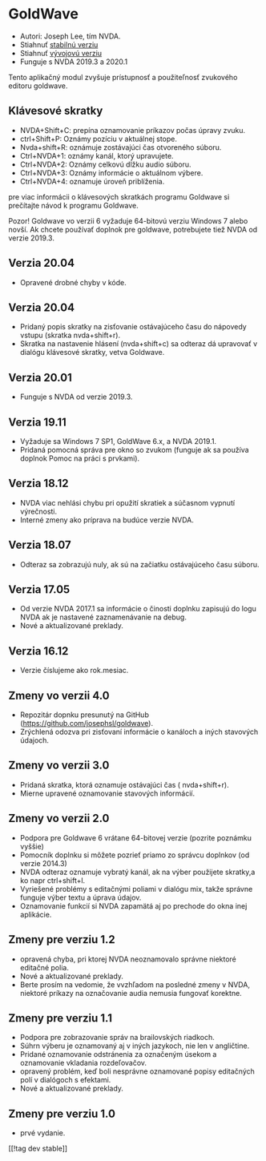 # GoldWave #

* Autori: Joseph Lee, tím NVDA.
* Stiahnuť [stabilnú verziu][1]
* Stiahnuť [vývojovú verziu][2]
* Funguje s NVDA 2019.3 a 2020.1

Tento aplikačný modul zvyšuje prístupnosť a použiteľnosť zvukového editoru
goldwave.

## Klávesové skratky ##

* NVDA+Shift+C: prepína oznamovanie príkazov počas úpravy zvuku.
* ctrl+Shift+P: Oznámy pozíciu v aktuálnej stope.
* Nvda+shift+R: oznámuje zostávajúci čas otvoreného súboru.
* Ctrl+NVDA+1: oznámy kanál, ktorý upravujete.
* Ctrl+NVDA+2: Oznámy celkovú dĺžku audio súboru.
* Ctrl+NVDA+3: Oznámy informácie o aktuálnom výbere.
* Ctrl+NVDA+4: oznamuje úroveň priblíženia.

pre viac informácii o klávesových skratkách programu Goldwave si prečítajte
návod k programu Goldwave.

Pozor! Goldwave vo verzii 6 vyžaduje 64-bitovú verziu Windows 7 alebo
novší. Ak chcete používať doplnok pre goldwave, potrebujete tiež NVDA od
verzie 2019.3.

## Verzia 20.04

* Opravené drobné chyby v kóde.

## Verzia 20.04

* Pridaný popis skratky na zisťovanie ostávajúceho času do nápovedy vstupu
  (skratka nvda+shift+r).
* Skratka na nastavenie hlásení (nvda+shift+c) sa odteraz dá upravovať v
  dialógu klávesové skratky, vetva Goldwave.

## Verzia 20.01

* Funguje s NVDA od verzie 2019.3.

## Verzia 19.11

* Vyžaduje sa Windows 7 SP1, GoldWave 6.x, a NVDA 2019.1.
* Pridaná pomocná správa pre okno so zvukom (funguje ak sa používa doplnok
  Pomoc na práci s prvkami).

## Verzia 18.12

* NVDA viac nehlási chybu pri opužití skratiek a súčasnom vypnutí
  výrečnosti.
* Interné zmeny ako príprava na budúce verzie NVDA.

## Verzia 18.07

* Odteraz sa zobrazujú nuly, ak sú na začiatku ostávajúceho času súboru.

## Verzia 17.05

* Od verzie NVDA 2017.1 sa informácie o činosti doplnku zapisujú do logu
  NVDA ak je nastavené zaznamenávanie na debug.
* Nové a aktualizované preklady.

## Verzia 16.12

* Verzie číslujeme ako rok.mesiac.

## Zmeny vo verzii 4.0

* Repozitár dopnku presunutý na GitHub
  (https://github.com/josephsl/goldwave).
* Zrýchlená odozva pri zisťovaní informácie o kanáloch a iných stavových
  údajoch.

## Zmeny vo verzii 3.0

* Pridaná skratka, ktorá oznamuje ostávajúci čas ( nvda+shift+r).
* Mierne upravené oznamovanie stavových informácií.

## Zmeny vo verzii 2.0

* Podpora pre Goldwave 6 vrátane 64-bitovej verzie (pozrite poznámku vyššie)
* Pomocník doplnku si môžete pozrieť priamo zo správcu doplnkov (od verzie
  2014.3)
* NVDA odteraz oznamuje vybratý kanál, ak na výber použijete skratky,a ko
  napr ctrl+shift+l.
* Vyriešené problémy s editačnými poliami v dialógu mix, takže správne
  funguje výber textu a úprava údajov.
* Oznamovanie funkcií si NVDA zapamätá aj po prechode do okna inej
  aplikácie.

## Zmeny pre verziu 1.2

* opravená chyba, pri ktorej NVDA neoznamovalo správne niektoré editačné
  polia.
* Nové a aktualizované preklady.
* Berte prosím na vedomie, že vvzhľadom na posledné zmeny v NVDA, niektoré
  príkazy na označovanie audia nemusia fungovať korektne.

## Zmeny pre verziu 1.1

* Podpora pre zobrazovanie správ na brailovských riadkoch.
* Súhrn výberu je oznamovaný aj v iných jazykoch, nie len v angličtine.
* Pridané oznamovanie odstránenia za označeným úsekom a oznamovanie
  vkladania rozdeľovačov.
* opravený problém, keď boli nesprávne oznamované popisy editačných polí v
  dialógoch s efektami.
* Nové a aktualizované preklady.

## Zmeny pre verziu 1.0

* prvé vydanie.

[[!tag dev stable]]

[1]: https://addons.nvda-project.org/files/get.php?file=gwv

[2]: https://addons.nvda-project.org/files/get.php?file=gwv-dev
